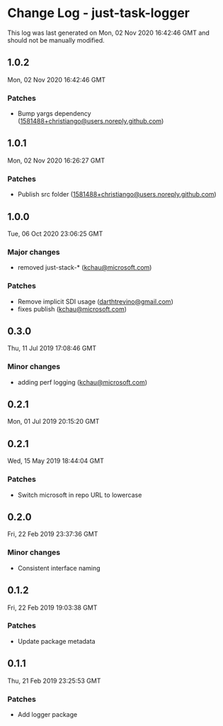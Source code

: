 # Change Log - just-task-logger

This log was last generated on Mon, 02 Nov 2020 16:42:46 GMT and should not be manually modified.

<!-- Start content -->

## 1.0.2

Mon, 02 Nov 2020 16:42:46 GMT

### Patches

- Bump yargs dependency (1581488+christiango@users.noreply.github.com)

## 1.0.1

Mon, 02 Nov 2020 16:26:27 GMT

### Patches

- Publish src folder (1581488+christiango@users.noreply.github.com)

## 1.0.0

Tue, 06 Oct 2020 23:06:25 GMT

### Major changes

- removed just-stack-* (kchau@microsoft.com)

### Patches

- Remove implicit SDI usage (darthtrevino@gmail.com)
- fixes publish (kchau@microsoft.com)

## 0.3.0
Thu, 11 Jul 2019 17:08:46 GMT

### Minor changes

- adding perf logging (kchau@microsoft.com)

## 0.2.1
Mon, 01 Jul 2019 20:15:20 GMT

## 0.2.1
Wed, 15 May 2019 18:44:04 GMT

### Patches

- Switch microsoft in repo URL to lowercase

## 0.2.0
Fri, 22 Feb 2019 23:37:36 GMT

### Minor changes

- Consistent interface naming

## 0.1.2
Fri, 22 Feb 2019 19:03:38 GMT

### Patches

- Update package metadata

## 0.1.1
Thu, 21 Feb 2019 23:25:53 GMT

### Patches

- Add logger package

